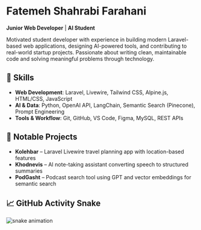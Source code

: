 # Fatemeh Shahrabi Farahani

**Junior Web Developer** | **AI Student**

Motivated student developer with experience in building modern Laravel-based web applications, designing AI-powered tools, and contributing to real-world startup projects. Passionate about writing clean, maintainable code and solving meaningful problems through technology.

## 🔧 Skills

- **Web Development**: Laravel, Livewire, Tailwind CSS, Alpine.js, HTML/CSS, JavaScript
- **AI & Data**: Python, OpenAI API, LangChain, Semantic Search (Pinecone), Prompt Engineering
- **Tools & Workflow**: Git, GitHub, VS Code, Figma, MySQL, REST APIs

## 📁 Notable Projects

- **Kolehbar** – Laravel Livewire travel planning app with location-based features  
- **Khodnevis** – AI note-taking assistant converting speech to structured summaries  
- **PodGasht** – Podcast search tool using GPT and vector embeddings for semantic search

## 📈 GitHub Activity Snake

![snake animation](https://github.com/fatemeh-shahrabi/fatemeh-shahrabi/raw/output/github-contribution-grid-snake.svg)
